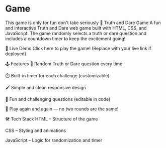 # Game
This game is only for fun don't take seriously 
🎲 Truth and Dare Game
A fun and interactive Truth and Dare web game built with HTML, CSS, and JavaScript. The game randomly selects a truth or dare question and includes a countdown timer to keep the excitement going!

🚀 Live Demo
Click here to play the game! (Replace with your live link if deployed)

🕹️ Features
🎯 Random Truth or Dare question every time

⏱️ Built-in timer for each challenge (customizable)

🖌️ Simple and clean responsive design

🧠 Fun and challenging questions (editable in code)

🔁 Play again and again — no two rounds are the same!

🛠️ Tech Stack
HTML – Structure of the game

CSS – Styling and animations

JavaScript – Logic for randomization and timer

